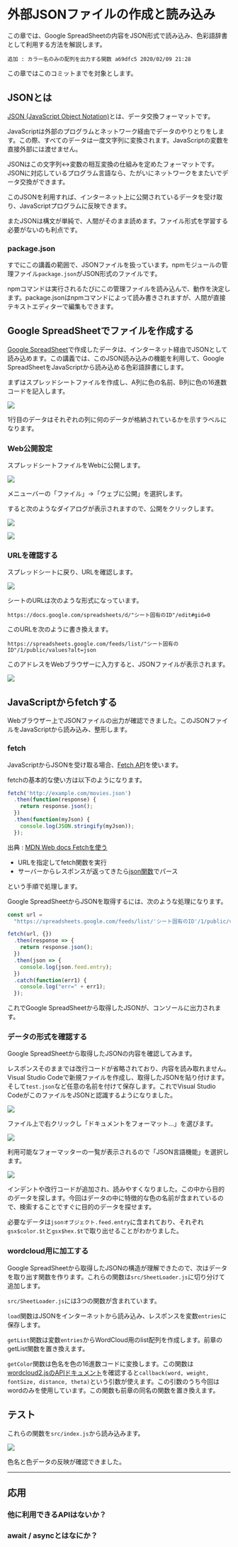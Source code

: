 # 外部JSONファイルの作成と読み込み

この章では、Google SpreadSheetの内容をJSON形式で読み込み、色彩語辞書として利用する方法を解説します。

    追加 : カラー名のみの配列を出力する関数 a69dfc5 2020/02/09 21:28

この章ではこのコミットまでを対象とします。

## JSONとは

[JSON (JavaScript Object Notation)](https://www.json.org/json-ja.html)とは、データ交換フォーマットです。

JavaScriptは外部のプログラムとネットワーク経由でデータのやりとりをします。この際、すべてのデータは一度文字列に変換されます。JavaScriptの変数を直接外部には渡せません。

JSONはこの文字列↔変数の相互変換の仕組みを定めたフォーマットです。JSONに対応しているプログラム言語なら、たがいにネットワークをまたいでデータ交換ができます。

このJSONを利用すれば、インターネット上に公開されているデータを受け取り、JavaScriptプログラムに反映できます。

またJSONは構文が単純で、人間がそのまま読めます。ファイル形式を学習する必要がないのも利点です。

### package.json

すでにこの講義の範囲で、JSONファイルを扱っています。npmモジュールの管理ファイル`package.json`がJSON形式のファイルです。

npmコマンドは実行されるたびにこの管理ファイルを読み込んで、動作を決定します。package.jsonはnpmコマンドによって読み書きされますが、人間が直接テキストエディターで編集もできます。

## Google SpreadSheetでファイルを作成する

[Google SpreadSheet](https://www.google.com/intl/ja_jp/sheets/about/)で作成したデータは、インターネット経由でJSONとして読み込めます。この講義では、このJSON読み込みの機能を利用して、Google SpreadSheetをJavaScriptから読み込める色彩語辞書にします。

まずはスプレッドシートファイルを作成し、A列に色の名前、B列に色の16進数コードを記入します。

![](https://www.evernote.com/l/AAmHrx5pKR9K8JE09ITRBd9GlNCT3p9ChbYB/image.png)

1行目のデータはそれぞれの列に何のデータが格納されているかを示すラベルになります。

### Web公開設定

スプレッドシートファイルをWebに公開します。

![](https://www.evernote.com/l/AAlNmRZqR5FM_7mIPkPr1WW8YvHW_qzbNQQB/image.png)

メニューバーの「ファイル」→「ウェブに公開」を選択します。

すると次のようなダイアログが表示されますので、公開をクリックします。

![](https://www.evernote.com/l/AAlC88n-0ldKi7lpQ3TuDd6McDfWDczl1woB/image.png)

![](https://www.evernote.com/l/AAl1jISGJ0tLULJsEfnVmlsB77qZEv7jQ8IB/image.png)

### URLを確認する

スプレッドシートに戻り、URLを確認します。

![](https://www.evernote.com/l/AAnN8TrKYO1InraLrLvDHWa8e3qOnj_hHlwB/image.png)

シートのURLは次のような形式になっています。

    https://docs.google.com/spreadsheets/d/"シート固有のID"/edit#gid=0

このURLを次のように書き換えます。

    https://spreadsheets.google.com/feeds/list/"シート固有のID"/1/public/values?alt=json

このアドレスをWebブラウザーに入力すると、JSONファイルが表示されます。

![](https://www.evernote.com/l/AAkl1GB--rpDN43BUbe1iifziiLsLCcgHLkB/image.png)

## JavaScriptからfetchする

Webブラウザー上でJSONファイルの出力が確認できました。このJSONファイルをJavaScriptから読み込み、整形します。

### fetch

JavaScriptからJSONを受け取る場合、[Fetch API](https://developer.mozilla.org/ja/docs/Web/API/Fetch_API/Using_Fetch)を使います。

fetchの基本的な使い方は以下のようになります。

```js
fetch('http://example.com/movies.json')
  .then(function(response) {
    return response.json();
  })
  .then(function(myJson) {
    console.log(JSON.stringify(myJson));
  });
```

出典 : [MDN Web docs Fetchを使う](https://developer.mozilla.org/ja/docs/Web/API/Fetch_API/Using_Fetch)

-   URLを指定してfetch関数を実行
-   サーバーからレスポンスが返ってきたら[json関数](https://developer.mozilla.org/ja/docs/Web/API/Body/json)でパース

という手順で処理します。

Google SpreadSheetからJSONを取得するには、次のような処理になります。

```js
const url =
  "https://spreadsheets.google.com/feeds/list/'シート固有のID'/1/public/values?alt=json";

fetch(url, {})
  .then(response => {
    return response.json();
  })
  .then(json => {
    console.log(json.feed.entry);
  })
  .catch(function(err1) {
    console.log("err=" + err1);
  });
```

これでGoogle SpreadSheetから取得したJSONが、コンソールに出力されます。

### データの形式を確認する

Google SpreadSheetから取得したJSONの内容を確認してみます。

レスポンスそのままでは改行コードが省略されており、内容を読み取れません。Visual Studio Codeで新規ファイルを作成し、取得したJSONを貼り付けます。そして`test.json`など任意の名前を付けて保存します。これでVisual Studio CodeがこのファイルをJSONと認識するようになりました。

![](https://www.evernote.com/l/AAlEKlTFV3xOGYuJPpOtA99rst2g4VhkdlIB/image.png)

ファイル上で右クリックし「ドキュメントをフォーマット…」を選びます。

![](https://www.evernote.com/l/AAno90Qn3VtAR5RhsLa_UCX3wx0It3TBNaYB/image.png)

利用可能なフォーマッターの一覧が表示されるので「JSON言語機能」を選択します。

![](https://www.evernote.com/l/AAkTwqXTzWZOUIkc_9XkpDJcfQT1JuYPm8YB/image.png)

インデントや改行コードが追加され、読みやすくなりました。この中から目的のデータを探します。今回はデータの中に特徴的な色の名前が含まれているので、検索することですぐに目的のデータを探せます。

必要なデータは`jsonオブジェクト.feed.entry`に含まれており、それぞれ`gsx$color.$t`と`gsx$hex.$t`で取り出せることがわかりました。

### wordcloud用に加工する

Google SpreadSheetから取得したJSONの構造が理解できたので、次はデータを取り出す関数を作ります。これらの関数は`src/SheetLoader.js`に切り分けて追加します。

`src/SheetLoader.js`には3つの関数が含まれています。

`load`関数はJSONをインターネットから読み込み、レスポンスを変数`entries`に保存します。

`getList`関数は変数`entries`からWordCloud用のlist配列を作成します。前章のgetList関数を置き換えます。

`getColor`関数は色名を色の16進数コードに変換します。この関数は[wordcloud2.jsのAPIドキュメント](https://github.com/timdream/wordcloud2.js/blob/gh-pages/API.md#presentation)を確認すると`callback(word, weight, fontSize, distance, theta)`という引数が使えます。この引数のうち今回はwordのみを使用しています。この関数も前章の同名の関数を置き換えます。

## テスト

これらの関数を`src/index.js`から読み込みます。

![](https://www.evernote.com/l/AAkxra6voVZOWKrlrafQvyaEkrjo_PjQIPIB/image.png)

色名と色データの反映が確認できました。

* * *

## 応用

### 他に利用できるAPIはないか？

### await / asyncとはなにか？
